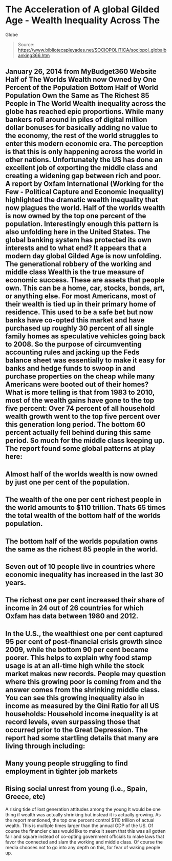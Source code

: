 # The Acceleration of A global Gilded Age - Wealth Inequality Across The 
Globe

> Source: https://www.bibliotecapleyades.net/SOCIOPOLITICA/sociopol_globalbanking366.htm

January 26, 2014
from
MyBudget360 Website
Half of The Worlds Wealth
now Owned by One Percent of the
Population
Bottom Half of World Population
Own the Same as The Richest 85 People
in The World
Wealth inequality across the globe has reached epic proportions.
While many bankers roll around in piles of
digital million dollar bonuses for basically adding no value to the economy,
the rest of the world struggles to enter this modern economic era. The
perception is that this is only happening across the world in other nations.
Unfortunately the US has done an excellent job
of exporting the middle class and creating a widening gap between rich and
poor.
A report by Oxfam International (Working
for the Few - Political Capture and Economic Inequality)
highlighted the dramatic wealth inequality that now plagues the world. Half
of the worlds wealth is now owned by the top one percent of the population.
Interestingly enough this pattern is also unfolding here in the United
States.
The global banking system has protected its own
interests and to what end? It appears that a modern day global Gilded Age
is now unfolding.
The generational
robbery of the working and middle class
Wealth is the true measure of economic success. These are assets that people
own. This can be a home, car, stocks, bonds, art, or anything else.
For most Americans, most of their wealth is tied
up in their primary home of residence. This used to be a safe bet but now
banks have co-opted this market and have purchased up roughly 30 percent of
all single family homes as speculative vehicles going back to 2008.
So the purpose of circumventing accounting rules
and jacking up the Feds balance sheet was essentially to make it easy for
banks and hedge funds to swoop in and purchase properties on the cheap while
many Americans were booted out of their homes?
What is more telling is that from 1983 to 2010, most of the wealth gains
have gone to the top five percent:
Over 74 percent of all household wealth growth went to the top five percent
over this generation long period. The bottom 60 percent actually fell behind
during this same period. So much for the middle class keeping up.
The report found some global patterns at play here:
-
Almost half of the worlds wealth is now
owned by just one per cent of the population.
-
The wealth of the one per cent richest
people in the world amounts to $110 trillion. Thats 65 times the
total wealth of the bottom half of the worlds population.
-
The bottom half of the worlds
population owns the same as the richest 85 people in the world.
-
Seven out of 10 people live in countries
where economic inequality has increased in the last 30 years.
-
The richest one per cent increased their
share of income in 24 out of 26 countries for which Oxfam has data
between 1980 and 2012.
-
In the U.S., the wealthiest one per cent
captured 95 per cent of post-financial crisis growth since 2009,
while the bottom 90 per cent became poorer.
This helps to explain why food stamp usage is at
an all-time high while the stock market makes new records. People may
question where this growing poor is coming from and the answer comes from
the shrinking middle class.
You can see this growing inequality also in income as measured by
the Gini Ratio for all US households:
Household income inequality is at record levels, even surpassing those that
occurred prior to
the Great Depression.
The report had some startling details that many
are living through including:
-
Many young people struggling to find
employment in tighter job markets
-
Rising social unrest from young (i.e.,
Spain, Greece, etc)
-
A rising tide of lost generation
attitudes among the young
It would be one thing if wealth was actually
shrinking but instead it is actually growing.
As the report mentioned, the top one percent
control $110 trillion of actual wealth. This is multiple times larger than
the annual GDP of the US. Of course the financier class would like to make
it seem that this was all gotten fair and square instead of co-opting
government officials to make laws that favor the connected and slam the
working and middle class.
Of course
the media chooses not to go into any depth
on this, for fear of
waking people up.
